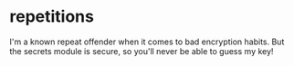 # repetitions

I'm a known repeat offender when it comes to bad encryption habits. But the secrets module is secure, so you'll never be able to guess my key!